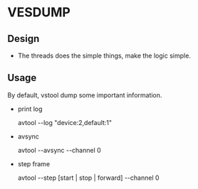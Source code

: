 # VESDUMP

## Design

* The threads does the simple things, make the logic simple.

## Usage

By default, vstool dump some important information.

* print log
    
    avtool --log "device:2,default:1"

* avsync

    avtool --avsync --channel 0

* step frame

    avtool --step [start | stop | forward] --channel 0


